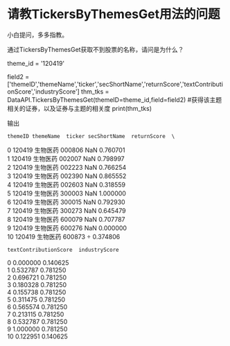 # 请教TickersByThemesGet用法的问题

小白提问，多多指教。

通过TickersByThemesGet获取不到股票的名称，请问是为什么？

theme_id = '120419'   

field2 = ['themeID','themeName','ticker','secShortName','returnScore','textContributionScore','industryScore']
thm_tks = DataAPI.TickersByThemesGet(themeID=theme_id,field=field2)    #获得该主题相关的证券，以及证券与主题的相关度
print(thm_tks)

输出

    themeID themeName  ticker secShortName  returnScore  \
0    120419      生物医药  000806          NaN     0.760701   
1    120419      生物医药  002007          NaN     0.798997   
2    120419      生物医药  002223          NaN     0.766254   
3    120419      生物医药  002390          NaN     0.865552   
4    120419      生物医药  002603          NaN     0.318559   
5    120419      生物医药  300003          NaN     1.000000   
6    120419      生物医药  300015          NaN     0.792930   
7    120419      生物医药  300273          NaN     0.645479   
8    120419      生物医药  600079          NaN     0.707787   
9    120419      生物医药  600276          NaN     0.000000   
10   120419      生物医药  600873            ÷     0.374806   

    textContributionScore  industryScore  
0                0.000000       0.140625  
1                0.532787       0.781250  
2                0.696721       0.781250  
3                0.180328       0.781250  
4                0.155738       0.781250  
5                0.311475       0.781250  
6                0.565574       0.781250  
7                0.213115       0.781250  
8                0.532787       0.781250  
9                1.000000       0.781250  
10               0.122951       0.140625  
